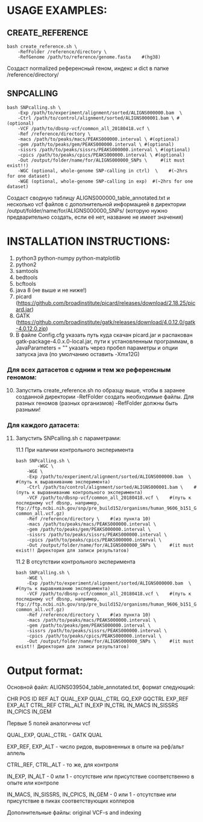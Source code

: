 # USAGE EXAMPLES:

## CREATE_REFERENCE

    bash create_reference.sh \
        -RefFolder /reference/directory \
        -RefGenome /path/to/reference/genome.fasta    #(hg38)
        
Создаст normalized референсный геном, индекс и dict в папке /reference/directory/

## SNPCALLING

	bash SNPcalling.sh \
		-Exp /path/to/experiment/alignment/sorted/ALIGNS000000.bam  \
		-Ctrl /path/to/control/alignment/sorted/ALIGNS000001.bam \ #(optional)
		-VCF /path/to/dbsnp-vcf/common_all_20180418.vcf \
		-Ref /reference/directory \
		-macs /path/to/peaks/macs/PEAKS000000.interval \ #(optional)
		-gem /path/to/peaks/gem/PEAKS000000.interval \ #(optional)
		-sissrs /path/to/peaks/sissrs/PEAKS000000.interval \ #(optional)
		-cpics /path/to/peaks/cpics/PEAKS000000.interval \ #(optional)
		-Out /output/folder/name/for/ALIGNS000000_SNPs \     #(it must exist!!)
		-WGC (optional, whole-genome SNP-calling in ctrl)  \    #(~2hrs for one dataset)
		-WGE (optional, whole-genome SNP-calling in exp)  #(~2hrs for one dataset)
		
Создаст сводную таблицу ALIGNS000000_table_annotated.txt и несколько vcf файлов с дополнительной информацией в директории /output/folder/name/for/ALIGNS000000_SNPs/ (которую нужно предварительно создать, если её нет, название не имеет значения)

# INSTALLATION INSTRUCTIONS:

1. python3
	python-numpy
	python-matplotlib
2. python2
3. samtools
4. bedtools
5. bcftools
6. java 8 (не выше и не ниже!)
7. picard (https://github.com/broadinstitute/picard/releases/download/2.18.25/picard.jar)
8. GATK (https://github.com/broadinstitute/gatk/releases/download/4.0.12.0/gatk-4.0.12.0.zip)
9. В файле Config.cfg указать путь куда скачан picard.jar и распакован gatk-package-4.0.x.0-local.jar, пути к установленным программам, в JavaParameters = "" указать через пробел параметры и опции запуска java (по умолчанию оставить -Xmx12G)

### Для всех датасетов с одним и тем же референсным геномом:

10. Запустить create_reference.sh по образцу выше, чтобы в заранее созданной директории -RefFolder создать необходимые файлы. Для разных геномов (разных организмов) -RefFolder должны быть разными!

### Для каждого датасета:

11. Запустить SNPcalling.sh с параметрами:

	11.1 При наличии контрольного эксперимента

		bash SNPcalling.sh \
		    	-WGC \
			-WGE \
			-Exp /path/to/experiment/alignment/sorted/ALIGNS000000.bam  \    #(путь к выравниванию эксперимента)
			-Ctrl /path/to/control/alignment/sorted/ALIGNS000001.bam \    #(путь к выравниванию контрольного эксперимента)
			-VCF /path/to/dbsnp-vcf/common_all_20180418.vcf \    #(путь к последнему vcf dbsnp, например, ftp://ftp.ncbi.nih.gov/snp/pre_build152/organisms/human_9606_b151_GRCh38p7/VCF/GATK/00-common_all.vcf.gz)
			-Ref /reference/directory \    #(из пункта 10)
			-macs /path/to/peaks/macs/PEAKS000000.interval \
			-gem /path/to/peaks/gem/PEAKS000000.interval \
			-sissrs /path/to/peaks/sissrs/PEAKS000000.interval \
			-cpics /path/to/peaks/cpics/PEAKS000000.interval \
			-Out /output/folder/name/for/ALIGNS000000_SNPs \     #(it must exist!! Директория для записи результатов)
	
	11.2 В отсутствии контрольного эксперимента

		bash SNPcalling.sh \
			-WGE \
			-Exp /path/to/experiment/alignment/sorted/ALIGNS000000.bam  \    #(путь к выравниванию эксперимента)
			-VCF /path/to/dbsnp-vcf/common_all_20180418.vcf \    #(путь к последнему vcf dbsnp, например, ftp://ftp.ncbi.nih.gov/snp/pre_build152/organisms/human_9606_b151_GRCh38p7/VCF/GATK/00-common_all.vcf.gz)
			-Ref /reference/directory \    #(из пункта 10)
			-macs /path/to/peaks/macs/PEAKS000000.interval \
			-gem /path/to/peaks/gem/PEAKS000000.interval \
			-sissrs /path/to/peaks/sissrs/PEAKS000000.interval \
			-cpics /path/to/peaks/cpics/PEAKS000000.interval \
			-Out /output/folder/name/for/ALIGNS000000_SNPs \     #(it must exist!! Директория для записи результатов)

# Output format:
Основной файл: ALIGNS039504_table_annotated.txt, формат следующий:

CHR POS ID REF ALT QUAL_EXP QUAL_CTRL GQ_EXP GQCTRL EXP_REF EXP_ALT CTRL_REF CTRL_ALT IN_EXP IN_CTRL IN_MACS IN_SISSRS IN_CPICS IN_GEM

Первые 5 полей аналогичны vcf

QUAL_EXP, QUAL_CTRL - GATK QUAL

EXP_REF, EXP_ALT - число ридов, выровненных в опыте на реф/альт аллель

CTRL_REF, CTRL_ALT - то же, для контроля

IN_EXP, IN_ALT - 0 или 1 - отсутствие или присутствие соответственно в опыте или контроле

IN_MACS, IN_SISSRS, IN_CPICS, IN_GEM - 0 или 1 - отсутствие или присутствие в пиках соответствующих коллеров

Дополнительные файлы: original VCF-s and indexing
